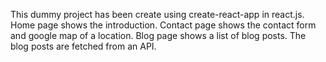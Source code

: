 This dummy project has been create using create-react-app in react.js.
Home page shows the introduction.
Contact page shows the contact form and google map of a location.
Blog page shows a list of blog posts. The blog posts are fetched from an API.

